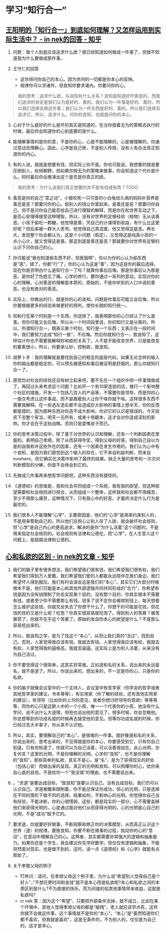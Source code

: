 # 学习“知行合一”

## [王阳明的「知行合一」到底如何理解？又怎样运用到实际生活中？ - in nek的回答 - 知乎](https://www.zhihu.com/question/20810860/answer/44211799)

1. 问题：我个人到底应该追求什么欲？我已经知道如何做成一件事了，但我不知道我为什么要做成那件事。

2. 王守仁的回答
    - 这你得问你自己的本心。因为世间的一切都是你本心的反映。
    - 规律你可以求诸外，但良知你要求诸內。你要问你的心。

> 我的思考：追求什么欲，与良知有什么关系？良知是知道好坏善恶的，而我们追求的肯定是我们认为是好的、善的。我们认为一件事是好的、善的，所以我们选择去做这件事；我们认为一件东西是好的、善的，所以我们选择去追求它。所以，追求什么，问你的良知，也就是问你的本心。

3. 心对于什么是好的什么是坏的其实是知道的，在当你按着无为的策略去执行的时候，最后你会知道你的心到底要的是什么。
    
4. 能理解事情的是你的意，不是你的心，心是不能理解的，心是被理解的，你通过意动去理解心。因此，心学是自己修，不是别人传授，没有人有办法真正知道你的内心。

5. 有的人说，我就是想要有钱，但实际上你不是。你也可能说，我想要的就是要压倒别人，权倾朝野，但如果你按无为的策略来做事，你会知道这个代价是什么，同时最后你会推演出这个是否是你真正的欲。

> 我的思考：为什么说我们真正想要的并不是有钱或有势？TODO

6. 善恶是你的自己“意之动”，小狼咬死一只可爱的小白兔给久病的妈妈补营养是善还是恶？那要问你的心。偷别人的钱让你富起来，是善还是恶？那要问你自己。但不是问你自己能否给自己进行理智的解释，而是你在和世界互动之下，是否心安理得接受这种理智。所以，没有对世界的足够经验（格物）无从谈善恶。小孩子偷吃一颗糖，他觉得是善，凭自己的计谋得到收益，有什么比这更好呢？但后来被一群大人责骂，他觉得自己真混蛋，他又觉得这是恶。再长大，发现整个社会都认为，这是个小问题（假定），又觉得这是纯真小孩的一点小心计，就又觉得这是善。那这到底是善还是恶？那就要你对世界有足够的认识下问你自己的心。

7. 你可能说“我也知道偷东西不好，但我饿啊”，你以为你的心认为偷东西是“恶”，错了，你都“行”了，你的心认为这是“善”，因为这是你的最后选择。现在你是否明白什么是知行合一了吗？就算你事后后悔，那是你事后认为那是恶，是你好了伤疤忘了痛。心学的修行，要你通过一系列的意动，实现对你的心的理解，心对善恶的理解是本质的，原始的，不是你听到的人口中说的善恶。也没有绝对的善恶。

8. 实际上，你做出的行，就是你的心的良知。问题是你事后可能又会后悔，所以你要根据更多的经验来做更好的预判，使你长期的知行统一。

9. 知和行在某个时刻是一个东西，你选择了，就表明那你的心已经认了什么是善。但你可能又会后悔，所以从一个时间段里说，你的知行又是分离的。所以，所谓知行合一，既表示某个时刻，知行是一个东西；又表示在一段时间中，我们要努力达成“知行一致”，不后悔。然后你就知行合一，致良知了。这样估计你也不需要我解释妙和欲的关系了。人不是不能改变世界，只是能改变的要素很小，所以，你要承认妙，控制欲，致良知。

10. 胡萝卜手：我的理解就是要找到自己的稳定的底层代码，如果无论怎样的输入你的输出都是稳定的，可以预先被感知和事后被证明是舒服的，那么你就知行合一了。

11. 感觉你对社会的经验还没有树立起来吧，要不先在一个组织中把一件事情做成了，再回过头来考虑这个问题？比如开一个有10家连锁的店，推行一个影响整个社区的措施，开发一个包括几百人的产品等，不需要你是领导，而是你的心一直仅考虑让这件事成，而不是跟着别人让你干啥你就干啥。这样很多东西不需要我解释。在一些选左选右都不会造成巨大影响的事情上想半天，你的反馈都是错的，因为那种东西对你造不成大影响，你对它的认识是错误的。今天投资下去整个家当，明天一无所有，或者十倍翻本，这才会对你造成深刻的影响，你才会在乎这些战略。否则只是耍嘴皮子而已。

12. 你的思考决策过程中，除了基于对世界的认识和理解，还有一个判断因素在里面的。表明自己孝顺，除了从而获得夸奖，得到父母的好感，得到自己自以为是的自我称许这些外在的因素，还有一个因素在发生作用的。我们认为心中有个良知，是因为我们感觉到这个输入的存在，它不来自利益判断，而来自nowhere，但它确实在决策中影响了最终的结果。缺乏大量的思考和一次次对判断模型的分解，你是不会体会到它的。

13. 先做成几件事再来想哲学问题吧，这种东西没有捷径的。

14. 《道德经》的思维是，我和社会共同组成一个系统，我有我的欲望，但这种欲望需要和社会规则进行扭合，从而组成一个整体，这样我和社会都不用痛苦，至少不用那么痛苦，这种情况下，只有我心中的好恶，才最终决定什么行为是最优的。

15. 我们很多人不能理解“心学”，主要原因是，他们的“心学”是用来约束别人的，不是用来帮助自己的。所以他们总担心让别人存了人欲，就会破坏社会规则，但“心学”是自己内心的更高追求，解决的是你“为什么活着”这个问题的，不是用来指定社会规则的。社会规则有法律和公德在。而“心学”，在人生意义这个问题上，是超越法律和公德的。

## [心和私欲的区别 - in nek的文章 - 知乎](https://zhuanlan.zhihu.com/p/64248510)

1. 我们的脑子里有很多想法，我们希望我们很有钱，我们希望我们很有权，我们希望我们得到万人爱戴，我们希望我们爱的人都能永远陪伴在我们身边，我们希望坏人得到报应。我们有时会误会这是我们的“本心”，其实它们大部分时候根本不是，他们可能是本心和其他外部逻辑共同共同形成的“合力”，你希望有钱是因为没有钱限制了你去实现某个目的，没有那个目的，你其实根本不需要有钱，或者至少你不需要那么有钱。钱多了说不定你会被绑到钱上，每天想着怎么维护这些钱，你就完全失去了你想干什么了。你想干的可能是花钱，但花钱的目的又是什么呢？吃饱？你其实很容易就吃饱了。得到别人的羡慕？被羡慕惯了，你就不在乎这个羡慕了。原始的发自你本心的欲望是什么？不是那么容易挖出来的。

2. 所以，致良知之学，是为了找这个“本心”，从而让我们真的“活过”，找到自己。否则，人家觉得我应该有钱，我就去有钱，人家觉得我应该有权，我就去有权，人家觉得我的逼格高，我就去装逼。这实际上是为别人活着，从来没有为自己活过。

3. 你不要觉得这个很简单，这其实非常难。正如道和名的关系，说出来的永远是名，就不是道了。所以，你说出来的，想出来的，不一定是你的心，只是你的私欲。

4. 你的脑子就像会议室中的一个主持人，会议室中有哲学家（你学会的哲学或者其他哲学家的建议，书本等等），有实用家（你了解的经验，还有其他实用家的建议），有领导（比如你的上司的意见，或者你想讨好领导的意欲）等等等等，而你的心只是这群人中的一个小孩，唯一一个代表你的小孩，他没有什么学问，说不出什么大道理，但他也说出他的意见了。很多时候，你会忽略他。你总想等到你功成名就的时候再去接受他的意见。但等你功成名就的时候，你已经过去大半辈子，你从来不认识他。

5. 所以，其实，要理解自己的“本心”，是很难的一件事。就好像道和名的关系，你说出来的，思考出来的，不见得就是你的本心，你要感受到它，只有你自己知道。只有你知道了，你就可以为自己活着，可以活着很自在。此心光明，亦复何言？这里的光明，不是你理解的光明。心学的“良知”，也不是你理解的“良知”，那些简单的私欲，其实不是心，是“名”，是为了获得现实的好处（包括心安）而做出来的呈现。真正的光明和良知，可以照耀你的心，给你来自心底的自信，不是给你一个“我没错”的理由，也不需要说出来。

6. 。“求道”是要达成目标，“致良知”是要认识自己。没有达成目标，我们仍可以认识自己。求道被概率限制着，你不能总保证你成功，但心的光明，只是选择在不同的情形下做不同的选择，结果如何，不影响心的光明。你觉得你自己没有经验，不能决断，你的心很懦弱，这些，都是现实的一部分，心不需要盖掉他们来获得光明的，心是通过面对他们从而获得光明的。心的光明是心自己的光明，不是“成功”赋予它的。

7. 要求道，你就要好好做事，不断观察和修正你的决策模型，从而真正认识这个世界（道）的规律。要致良知，你要不断在做事的过程，挑动你的心的“意动”，在意动中理解自己的心。这两者，其实都需要非常强大的逻辑和抽象能力。如果你还是个学生，我会建议你先学好数学。但仅仅有逻辑和抽象，不能坦然面对现实，也是做不到的，这时，读一点《道德经》和《心学》就能有点帮助了。

8. 关于孝敬父母的例子
    - 叮咚问：请问，在孝顺父母这个例子里，为什么说”希望别人觉得自己是个好人”，”不想花费时间和金钱”就不是本心而是私欲呢?本心和私欲之间的本质区别是什么?不为直接的快乐，而为间接的给其他事情带来收益，这就是私欲吗?
    - in nek 答：因为这个“希望”，只要把外部条件去掉，就不成立，比如在某个环境中，其他人觉得孝顺父母的都是“脑残”，老人就应该早点死，这样你就不会做这件事，这个事情就不是你的“本心”。“本心”是“虽然知道你们都不喜欢，但我就是喜欢”，这是无条件的，不为别人的，仅仅是为自己的，这才是本心。
